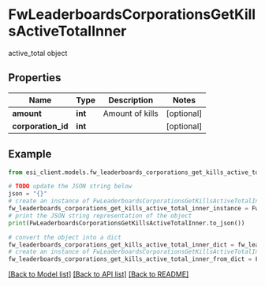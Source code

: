 # FwLeaderboardsCorporationsGetKillsActiveTotalInner

active_total object

## Properties

Name | Type | Description | Notes
------------ | ------------- | ------------- | -------------
**amount** | **int** | Amount of kills | [optional] 
**corporation_id** | **int** |  | [optional] 

## Example

```python
from esi_client.models.fw_leaderboards_corporations_get_kills_active_total_inner import FwLeaderboardsCorporationsGetKillsActiveTotalInner

# TODO update the JSON string below
json = "{}"
# create an instance of FwLeaderboardsCorporationsGetKillsActiveTotalInner from a JSON string
fw_leaderboards_corporations_get_kills_active_total_inner_instance = FwLeaderboardsCorporationsGetKillsActiveTotalInner.from_json(json)
# print the JSON string representation of the object
print(FwLeaderboardsCorporationsGetKillsActiveTotalInner.to_json())

# convert the object into a dict
fw_leaderboards_corporations_get_kills_active_total_inner_dict = fw_leaderboards_corporations_get_kills_active_total_inner_instance.to_dict()
# create an instance of FwLeaderboardsCorporationsGetKillsActiveTotalInner from a dict
fw_leaderboards_corporations_get_kills_active_total_inner_from_dict = FwLeaderboardsCorporationsGetKillsActiveTotalInner.from_dict(fw_leaderboards_corporations_get_kills_active_total_inner_dict)
```
[[Back to Model list]](../README.md#documentation-for-models) [[Back to API list]](../README.md#documentation-for-api-endpoints) [[Back to README]](../README.md)


